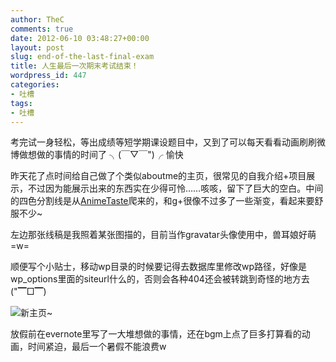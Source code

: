 ```yaml
---
author: TheC
comments: true
date: 2012-06-10 03:48:27+00:00
layout: post
slug: end-of-the-last-final-exam
title: 人生最后一次期末考试结束！
wordpress_id: 447
categories:
- 吐槽
tags:
- 吐槽
---
```


考完试一身轻松，等出成绩等短学期课设题目中，又到了可以每天看看动画刷刷微博做想做的事情的时间了 ╮(￣▽￣")╭ 愉快

昨天花了点时间给自己做了个类似aboutme的主页，很常见的自我介绍+项目展示，不过因为能展示出来的东西实在少得可怜……咳咳，留下了巨大的空白。中间的四色分割线是从[AnimeTaste](http://animetaste.net)爬来的，和g+很像不过多了一些渐变，看起来要舒服不少~

左边那张线稿是我照着某张图描的，目前当作gravatar头像使用中，兽耳娘好萌=w=

顺便写个小贴士，移动wp目录的时候要记得去数据库里修改wp路径，好像是wp_options里面的siteurl什么的，否则会各种404还会被转跳到奇怪的地方去 ("▔□▔)

![新主页~](http://thec.u.qiniudn.com/iofiDl.jpg)

放假前在evernote里写了一大堆想做的事情，还在bgm上点了巨多打算看的动画，时间紧迫，最后一个暑假不能浪费w
